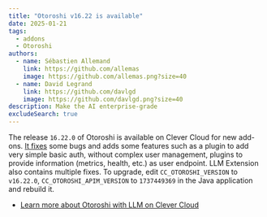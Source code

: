 ```yaml
---
title: "Otoroshi v16.22 is available"
date: 2025-01-21
tags:
  - addons
  - Otoroshi
authors:
  - name: Sébastien Allemand
    link: https://github.com/allemas
    image: https://github.com/allemas.png?size=40
  - name: David Legrand
    link: https://github.com/davlgd
    image: https://github.com/davlgd.png?size=40
description: Make the AI enterprise-grade
excludeSearch: true
---
```


The release `16.22.0` of Otoroshi is available on Clever Cloud for new add-ons. [It fixes](https://github.com/MAIF/otoroshi/releases/tag/v16.22.0) some bugs and adds some features such as a plugin to add very simple basic auth, without complex user management, plugins to provide information (metrics, health, etc.) as user endpoint. LLM Extension also contains multiple fixes. To upgrade, edit `CC_OTOROSHI_VERSION` to `v16.22.0`, `CC_OTOROSHI_APIM_VERSION` to `1737449369` in the Java application and rebuild it.

- [Learn more about Otoroshi with LLM on Clever Cloud](/doc/addons/otoroshi/)

